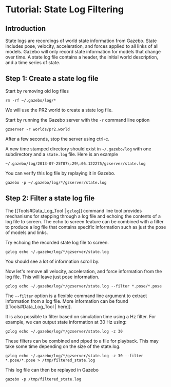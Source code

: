 # Tutorial: State Log Filtering

## Introduction

State logs are recordings of world state information from Gazebo. State includes pose, velocity, acceleration, and forces applied to all links of all models. Gazebo will only record state information for models that change over time. A state log file contains a header, the initial world description, and a time series of state.

## Step 1: Create a state log file

Start by removing old log files

~~~
rm -rf ~/.gazebo/log/*
~~~

We will use the PR2 world to create a state log file.

Start by running the Gazebo server with the `-r` command line option

~~~
gzserver -r worlds/pr2.world
~~~

After a few seconds, stop the server using ctrl-c.

A new time stamped directory should exist in `~/.gazebo/log` with one subdirectory and a `state.log` file. Here is an example

~~~
~/.gazebo/log/2013-07-25T07\:29\:05.122275/gzserver/state.log
~~~

You can verify this log file by replaying it in Gazebo.

~~~
gazebo -p ~/.gazebo/log/*/gzserver/state.log
~~~

## Step 2: Filter a state log file

The [[Tools#Data_Log_Tool | `gzlog`]] command line tool provides mechanisms for stepping through a log file and echoing the contents of a log file to screen. The echo to screen feature can be combined with a filter to produce a log file that contains specific information such as just the pose of models and links.

Try echoing the recorded state log file to screen.

~~~
gzlog echo ~/.gazebo/log/*/gzserver/state.log
~~~

You should see a lot of information scroll by.

Now let's remove all velocity, acceleration, and force information from the log file. This will leave just pose information.

~~~
gzlog echo ~/.gazebo/log/*/gzserver/state.log --filter *.pose/*.pose
~~~

The `--filter` option is a flexible command line argument to extract information from a log file. More information can be found [[Tools#Data_Log_Tool | here]].

It is also possible to filter based on simulation time using a Hz filter.
For example, we can output state information at 30 Hz using:

~~~
gzlog echo ~/.gazebo/log/*/gzserver/state.log -z 30
~~~

These filters can be combined and piped to a file for playback. This may take some time depending on the size of the state.log.

~~~
gzlog echo ~/.gazebo/log/*/gzserver/state.log -z 30 --filter *.pose/*.pose > /tmp/filtered_state.log
~~~

This log file can then be replayed in Gazebo

~~~
gazebo -p /tmp/filtered_state.log
~~~
